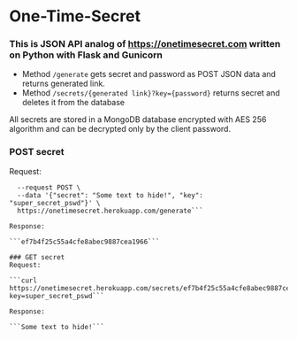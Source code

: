 # One-Time-Secret

### This is JSON API analog of https://onetimesecret.com written on Python with Flask and Gunicorn


- Method ```/generate``` gets secret and password as POST JSON data and returns generated link.
- Method ```/secrets/{generated link}?key={password}``` returns secret and deletes it from the database

All secrets are stored in a MongoDB database encrypted with AES 256 algorithm and can be decrypted only by the client password.


### POST secret
Request:

```curl -H "Content-Type: application/json"  \
  --request POST \
  --data '{"secret": "Some text to hide!", "key": "super_secret_pswd"}' \
  https://onetimesecret.herokuapp.com/generate```

Response:

```ef7b4f25c55a4cfe8abec9887cea1966```

### GET secret
Request:

```curl https://onetimesecret.herokuapp.com/secrets/ef7b4f25c55a4cfe8abec9887cea1966?key=super_secret_pswd```

Response:

```Some text to hide!```

